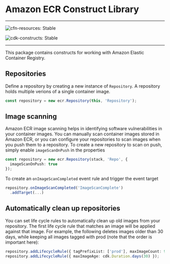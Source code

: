 # Amazon ECR Construct Library
<!--BEGIN STABILITY BANNER-->

---

![cfn-resources: Stable](https://img.shields.io/badge/cfn--resources-stable-success.svg?style=for-the-badge)

![cdk-constructs: Stable](https://img.shields.io/badge/cdk--constructs-stable-success.svg?style=for-the-badge)

---

<!--END STABILITY BANNER-->

This package contains constructs for working with Amazon Elastic Container Registry.

## Repositories

Define a repository by creating a new instance of `Repository`. A repository
holds multiple verions of a single container image.

```ts
const repository = new ecr.Repository(this, 'Repository');
```

## Image scanning

Amazon ECR image scanning helps in identifying software vulnerabilities in your container images. You can manually scan container images stored in Amazon ECR, or you can configure your repositories to scan images when you push them to a repository. To create a new repository to scan on push, simply enable `imageScanOnPush` in the properties

```ts
const repository = new ecr.Repository(stack, 'Repo', {
  imageScanOnPush: true
});
```

To create an `onImageScanCompleted` event rule and trigger the event target

```ts
repository.onImageScanCompleted('ImageScanComplete')
  .addTarget(...)
```


## Automatically clean up repositories

You can set life cycle rules to automatically clean up old images from your
repository. The first life cycle rule that matches an image will be applied
against that image. For example, the following deletes images older than
30 days, while keeping all images tagged with prod (note that the order
is important here):

```ts
repository.addLifecycleRule({ tagPrefixList: ['prod'], maxImageCount: 9999 });
repository.addLifecycleRule({ maxImageAge: cdk.Duration.days(30) });
```
